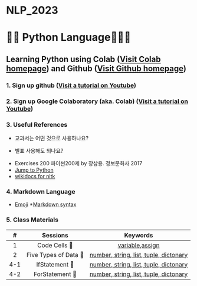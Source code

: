 # NLP_2023

# 🐹🍦 **Python Language**🏈🌂🔨

## **Learning Python** using **Colab** ([Visit Colab homepage](https://colab.research.google.com/?utm_source=scs-index)) and **Github** ([Visit Github homepage](https://github.com/))

### **1. Sign up github** ([Visit a tutorial on Youtube](https://www.youtube.com/watch?v=c-NikCpec7U))
### **2. Sign up Google Colaboratory** (aka. Colab) ([Visit a tutorial on Youtube](https://www.youtube.com/watch?v=2X_EU18OeYM))

### **3. Useful References**
- 교과서는 어떤 것으로 사용하나요?
* 별표 사용해도 되나요?
- Exercises 200 파이썬200제 by 장삼용. 정보문화사 2017
- [Jump to Python](https://wikidocs.net/book/1)
- [wikidocs for nltk](https://wikidocs.net/21667)

### **4. Markdown Language**
* [Emoji](https://gist.github.com/rxaviers/7360908)
*[Markdown syntax](https://www.markdownguide.org/basic-syntax/)


### **5. Class Materials**

|# |Sessions |Keywords |
|:-: |:-: |:-: |
| 1|Code Cells 🏈|[variable,assign](https://github.com/mskang222/NLP_2023/blob/main/1_CodeCells_Basic.ipynb) |
| 2|Five Types of Data 🏈|[number, string, list, tuple, dictonary](https://github.com/mskang222/NLP_2023/blob/main/2_FiveTypesofData.ipynb) |
| 4-1|IfStatement 🏈|[number, string, list, tuple, dictonary](https://github.com/mskang222/NLP_2023/blob/main/4_1_IfStatement_ipynb%EC%9D%98_%EC%82%AC%EB%B3%B8.ipynb) |                          
| 4-2|ForStatement 🏈|[number, string, list, tuple, dictonary](https://github.com/mskang222/NLP_2023/blob/main/4_2_ForStatement.ipynb) |
